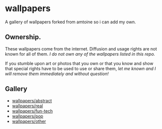 # wallpapers

A gallery of wallpapers forked from amtoine so i can add my own.


## Ownership.
These wallpapers come from the internet. Diffusion and usage rights are not known for all of them.
*I do not own any of the wallpapers listed in this repo.*

If you stumble upon art or photos that you own or that you know and show that special rights have to be used to use or share them, *let me known and I will remove them immediately and without question!*

## Gallery
- [wallpapers/abstract](wallpapers/abstract/README.md)
- [wallpapers/real](wallpapers/real/README.md)
- [wallpapers/fun-tech](wallpapers/fun-tech/README.md)
- [wallpapers/pop](wallpapers/pop/README.md)
- [wallpapers/other](wallpapers/other/README.md)
